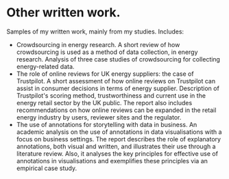 # Other written work.

Samples of my written work, mainly from my studies. Includes:
* Crowdsourcing in energy research.
  A short review of how crowdsourcing is used as a method of data collection, in energy research. Analysis of three case studies of crowdsourcing for collecting energy-related data.
* The role of online reviews for UK energy suppliers: the case of Trustpilot.
  A short assessment of how online reviews on Trustpilot can assist in consumer decisions in terms of energy supplier. Description of Trustpilot's scoring method, trustworthiness and current use in the energy retail sector by the UK public. The report also includes recommendations on how online reviews can be expanded in the retail energy industry by users, reviewer sites and the regulator.
* The use of annotations for storytelling with data in business.
  An academic analysis on the use of annotations in data visualisations with a focus on business settings. The report describes the role of explanatory annotations, both visual and written, and illustrates their use through a literature review. Also, it analyses the key principles for effective use of annotations in visualisations and exemplifies these principles via an empirical case study.
  
